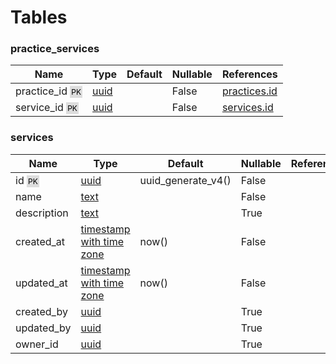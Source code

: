 # Tables

### <a name="practice_services"></a>practice_services

| Name | Type | Default | Nullable | References |
| -- | -- | -- | -- | ---------- |
| practice_id <span style="background: #ddd; padding: 2px; font-size: 0.75rem; color: black">PK</span> | <a href="https://www.postgresql.org/docs/9.1/datatype-uuid.html">uuid</a> |  | False | [practices.id](#practices)
service_id <span style="background: #ddd; padding: 2px; font-size: 0.75rem; color: black">PK</span> | <a href="https://www.postgresql.org/docs/9.1/datatype-uuid.html">uuid</a> |  | False | [services.id](#services) |

### <a name="services"></a>services

| Name | Type | Default | Nullable | References |
| -- | -- | -- | -- | ---------- |
| id <span style="background: #ddd; padding: 2px; font-size: 0.75rem; color: black">PK</span> | <a href="https://www.postgresql.org/docs/9.1/datatype-uuid.html">uuid</a> | uuid_generate_v4() | False | 
name | <a href="https://www.postgresql.org/docs/9.5/datatype-character.html">text</a> |  | False | 
description | <a href="https://www.postgresql.org/docs/9.5/datatype-character.html">text</a> |  | True | 
created_at | <a href="https://www.postgresql.org/docs/9.5/datatype-datetime.html">timestamp with time zone</a> | now() | False | 
updated_at | <a href="https://www.postgresql.org/docs/9.5/datatype-datetime.html">timestamp with time zone</a> | now() | False | 
created_by | <a href="https://www.postgresql.org/docs/9.1/datatype-uuid.html">uuid</a> |  | True | 
updated_by | <a href="https://www.postgresql.org/docs/9.1/datatype-uuid.html">uuid</a> |  | True | 
owner_id | <a href="https://www.postgresql.org/docs/9.1/datatype-uuid.html">uuid</a> |  | True |  |
